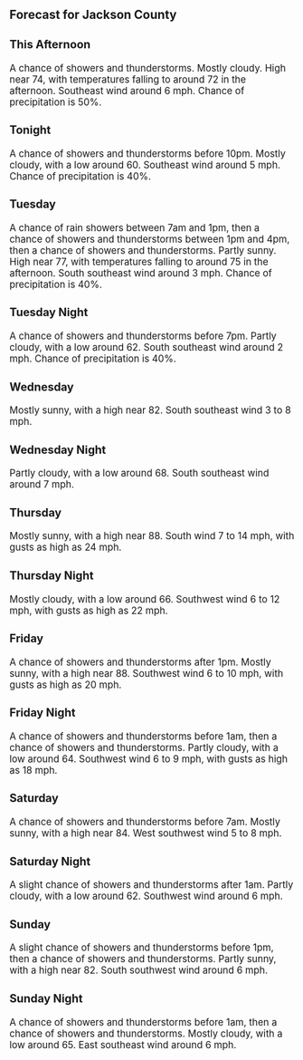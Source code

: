 <div>
   <h2>Forecast for Jackson County</h2>
   <p>
      <div style="font-size:120%">
         <h3>This Afternoon</h3>A chance of showers and thunderstorms. Mostly cloudy. High near 74, with temperatures falling to around 72 in the afternoon.
         Southeast wind around 6 mph. Chance of precipitation is 50%.<br></div>
   </p>
   <p>
      <div style="font-size:120%">
         <h3>Tonight</h3>A chance of showers and thunderstorms before 10pm. Mostly cloudy, with a low around 60. Southeast wind around 5 mph. Chance
         of precipitation is 40%.<br></div>
   </p>
   <p>
      <div style="font-size:120%">
         <h3>Tuesday</h3>A chance of rain showers between 7am and 1pm, then a chance of showers and thunderstorms between 1pm and 4pm, then a chance
         of showers and thunderstorms. Partly sunny. High near 77, with temperatures falling to around 75 in the afternoon. South southeast
         wind around 3 mph. Chance of precipitation is 40%.<br></div>
   </p>
   <p>
      <div style="font-size:120%">
         <h3>Tuesday Night</h3>A chance of showers and thunderstorms before 7pm. Partly cloudy, with a low around 62. South southeast wind around 2 mph.
         Chance of precipitation is 40%.<br></div>
   </p>
   <p>
      <div style="font-size:120%">
         <h3>Wednesday</h3>Mostly sunny, with a high near 82. South southeast wind 3 to 8 mph.<br></div>
   </p>
   <p>
      <div style="font-size:120%">
         <h3>Wednesday Night</h3>Partly cloudy, with a low around 68. South southeast wind around 7 mph.<br></div>
   </p>
   <p>
      <div style="font-size:120%">
         <h3>Thursday</h3>Mostly sunny, with a high near 88. South wind 7 to 14 mph, with gusts as high as 24 mph.<br></div>
   </p>
   <p>
      <div style="font-size:120%">
         <h3>Thursday Night</h3>Mostly cloudy, with a low around 66. Southwest wind 6 to 12 mph, with gusts as high as 22 mph.<br></div>
   </p>
   <p>
      <div style="font-size:120%">
         <h3>Friday</h3>A chance of showers and thunderstorms after 1pm. Mostly sunny, with a high near 88. Southwest wind 6 to 10 mph, with gusts
         as high as 20 mph.<br></div>
   </p>
   <p>
      <div style="font-size:120%">
         <h3>Friday Night</h3>A chance of showers and thunderstorms before 1am, then a chance of showers and thunderstorms. Partly cloudy, with a low around
         64. Southwest wind 6 to 9 mph, with gusts as high as 18 mph.<br></div>
   </p>
   <p>
      <div style="font-size:120%">
         <h3>Saturday</h3>A chance of showers and thunderstorms before 7am. Mostly sunny, with a high near 84. West southwest wind 5 to 8 mph.<br></div>
   </p>
   <p>
      <div style="font-size:120%">
         <h3>Saturday Night</h3>A slight chance of showers and thunderstorms after 1am. Partly cloudy, with a low around 62. Southwest wind around 6 mph.<br></div>
   </p>
   <p>
      <div style="font-size:120%">
         <h3>Sunday</h3>A slight chance of showers and thunderstorms before 1pm, then a chance of showers and thunderstorms. Partly sunny, with a
         high near 82. South southwest wind around 6 mph.<br></div>
   </p>
   <p>
      <div style="font-size:120%">
         <h3>Sunday Night</h3>A chance of showers and thunderstorms before 1am, then a chance of showers and thunderstorms. Mostly cloudy, with a low around
         65. East southeast wind around 6 mph.<br></div>
   </p>
</div>